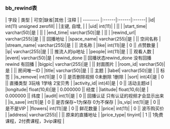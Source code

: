 ### bb_rewind表
  
| 字段        | 类型 | 可空|缺省|其他  | 注释 |
| -------- |:------|:------|:------|
|id| int(11) unsigned zerofill| |   |主键, 自增, |  |
|uid| int(11)| |   ||  |
|start_time| varchar(50)|是 |   ||  |
|end_time| varchar(50)|是 |   ||  |
|rewind_url| varchar(255)|是 |   || 回播地址 |
|space_name| varchar(255)|是 |   || 空间名称 |
|stream_name| varchar(255)|是 |   || 流名称 |
|like| int(11)|是 |  0 || 点赞数量 |
|ip| varchar(255)|是 |   || 推流人的ip地址 |
|people| int(11)|是 |   || 观看人数 |
|event| varchar(50)|是 |  rewind_done || 回播状态rewind_done 没有回播 rewind 有回播 |
|bigpic| varchar(255)|是 |   || 封面图片 |
|room_id| varchar(50)|是 |   || 房间唯一ID |
|title| varchar(50)|是 |   || 主题 |
|label| varchar(50)|是 |   || 标签 |
|is_remove| int(1)|是 |  0 || 是否删除视频 0未删除 1删除 |
|sort| int(4)|是 |  0 || 直播类型 3玩啥 1学啥 2宝贝秀 |
|activity_id| int(4)|是 |  0 || 活动主题id |
|longitude| float(10,6)|是 |  0.000000 || 经度 |
|latitude| float(10,6)|是 |  0.000000 || 纬度 |
|audit| int(1)|是 |  0 || 回播认证 只有认证的视频才会显示出来 |
|is_save| int(1)|是 |  0 || 是否保存~1为保存 0为不保存 |
|is_vip| int(1)|是 |  0 || 是不是VIP |
|flowers| int(11)|是 |  0 || 鲜花数量 |
|price| int(11)| |  0 || 波币购买价 |
|address| varchar(255)| |   || 原来的直播地址 |
|price_type| tinyint| |  1 || 1免费课程，2付费课程，3vip课程 |
